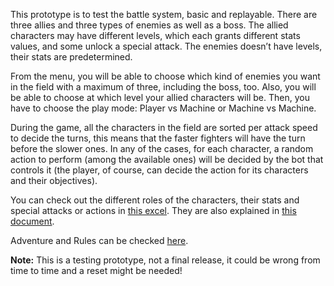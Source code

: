 This prototype is to test the battle system, basic and replayable. There are three allies and three types of enemies as well as a boss. The allied characters may have different levels, which each grants different stats values, and some unlock a special attack. The enemies doesn’t have levels, their stats are predetermined.

From the menu, you will be able to choose which kind of enemies you want in the field with a maximum of three, including the boss, too. Also, you will be able to choose at which level your allied characters will be.
Then, you have to choose the play mode: Player vs Machine or Machine vs Machine.

During the game, all the characters in the field are sorted per attack speed to decide the turns, this means that the faster fighters will have the turn before the slower ones. In any of the cases, for each character, a random action to perform (among the available ones) will be decided by the bot that controls it (the player, of course, can decide the action for its characters and their objectives).

You can check out the different roles of the characters, their stats and special attacks or actions in [this excel](https://docs.google.com/spreadsheets/d/1I1iKXhe45bplV0mD5tZX8ZDLUZim8eIw5SiCXSxrVEg/edit?usp=sharing). They are also explained in [this document](https://docs.google.com/document/d/1hMX55wywxN-miCCOUY-NMFgo85gXaP3offOhxRLvWA4/edit?usp=sharing).

Adventure and Rules can be checked [here](https://docs.google.com/document/d/1RLGj9fEc0u0CwvwfCQUZTdCDfgLCUgdFbaC9HnWAx7A/edit?usp=sharing).

**Note:** This is a testing prototype, not a final release, it could be wrong from time to time and a reset might be needed!